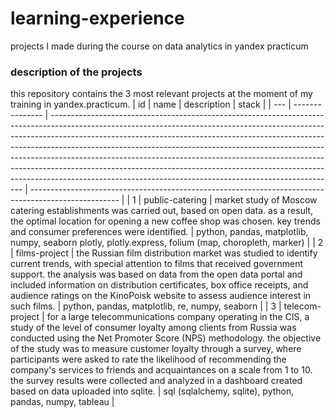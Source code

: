 # learning-experience
 projects I made during the course on data analytics in yandex practicum
### description of the projects
 this repository contains the 3 most relevant projects at the moment of my training in yandex.practicum.
| id  | name            | description                                                                                                                                                                                                                                                                                                                                                                                                                                                                                                                                                 | stack                                                                                                |
| --- | --------------- | ----------------------------------------------------------------------------------------------------------------------------------------------------------------------------------------------------------------------------------------------------------------------------------------------------------------------------------------------------------------------------------------------------------------------------------------------------------------------------------------------------------------------------------------------------------- | ---------------------------------------------------------------------------------------------------- |
| 1   | public-catering | market study of Moscow catering establishments was carried out, based on open data. as a result, the optimal location for opening a new coffee shop was chosen. key trends and consumer preferences were identified.                                                                                                                                                                                                                                                                                                                                        | python, pandas,  matplotlib, numpy, seaborn plotly, plotly.express, folium (map, choropleth, marker) |
| 2   | films-project   | the Russian film distribution market was studied to identify current trends, with special attention to films that received government support. the analysis was based on data from the open data portal and included information on distribution certificates, box office receipts, and audience ratings on the KinoPoisk website to assess audience interest in such films.                                                                                                                                               | python, pandas, matplotlib, re, numpy, seaborn                                                       |
| 3   | telecom-project | for a large telecommunications company operating in the CIS, a study of the level of consumer loyalty among clients from Russia was conducted using the Net Promoter Score (NPS) methodology. the objective of the study was to measure customer loyalty through a survey, where participants were asked to rate the likelihood of recommending the company's services to friends and acquaintances on a scale from 1 to 10. the survey results were collected and analyzed in a dashboard created based on data uploaded into sqlite. | sql (sqlalchemy, sqlite), python, pandas, numpy, tableau                                             |
